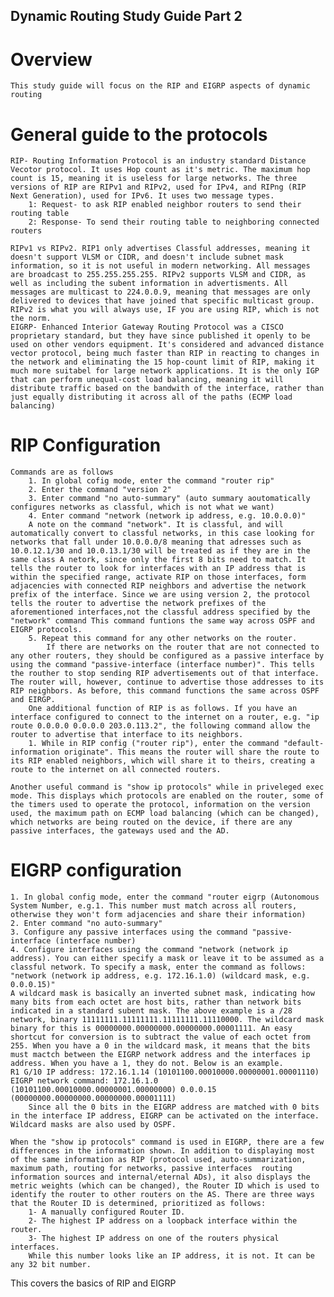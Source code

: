 ## Dynamic Routing Study Guide Part 2

# Overview
    This study guide will focus on the RIP and EIGRP aspects of dynamic routing
    
# General guide to the protocols
    RIP- Routing Information Protocol is an industry standard Distance Vecotor protocol. It uses Hop count as it's metric. The maximum hop count is 15, meaning it is useless for large networks. The three versions of RIP are RIPv1 and RIPv2, used for IPv4, and RIPng (RIP Next Generation), used for IPv6. It uses two message types. 
        1: Request- to ask RIP enabled neighbor routers to send their routing table
        2: Response- To send their routing table to neighboring connected routers

    RIPv1 vs RIPv2. RIP1 only advertises Classful addresses, meaning it doesn't support VLSM or CIDR, and doesn't include subnet mask information, so it is not useful in modern networking. All messages are broadcast to 255.255.255.255. RIPv2 supports VLSM and CIDR, as well as including the subent information in advertisments. All messages are multicast to 224.0.0.9, meaning that messages are only delivered to devices that have joined that specific multicast group. RIPv2 is what you will always use, IF you are using RIP, which is not the norm.
    EIGRP- Enhanced Interior Gateway Routing Protocol was a CISCO proprietary standard, but they have since published it openly to be used on other vendors equipment. It's considered and advanced distance vector protocol, being much faster than RIP in reacting to changes in the network and eliminating the 15 hop-count limit of RIP, making it much more suitabel for large network applications. It is the only IGP that can perform unequal-cost load balancing, meaning it will distribute traffic based on the bandwith of the interface, rather than just equally distributing it across all of the paths (ECMP load balancing) 

# RIP Configuration
    Commands are as follows
        1. In global cofig mode, enter the command "router rip"
        2. Enter the command "version 2"
        3. Enter command "no auto-summary" (auto summary aoutomatically configures networks as classful, which is not what we want)
        4. Enter command "network (network ip address, e.g. 10.0.0.0)" 
        A note on the command "network". It is classful, and will automatically convert to classful networks, in this case looking for networks that fall under 10.0.0.0/8 meaning that adresses such as 10.0.12.1/30 and 10.0.13.1/30 will be treated as if they are in the same class A netork, since only the first 8 bits need to match. It tells the router to look for interfaces with an IP address that is within the specified range, activate RIP on those interfaces, form adjacencies with connected RIP neighbors and advertise the network prefix of the interface. Since we are using version 2, the protocol tells the router to advertise the network prefixes of the aforementioned interfaces,not the classful address specified by the "network" command This command funtions the same way across OSPF and EIGRP protocols.
        5. Repeat this command for any other networks on the router.
            If there are networks on the router that are not connected to any other routers, they should be configured as a passive interface by using the command "passive-interface (interface number)". This tells the routher to stop sending RIP advertisements out of that interface. The router will, however, continue to advertise those addresses to its RIP neighbors. As before, this command functions the same across OSPF and EIRGP.
        One additional function of RIP is as follows. If you have an interface configured to connect to the internet on a router, e.g. "ip route 0.0.0.0 0.0.0.0 203.0.113.2", the following command allow the router to advertise that interface to its neighbors. 
        1. While in RIP config ("router rip"), enter the command "default-information originate". This means the router will share the route to its RIP enabled neighbors, which will share it to theirs, creating a route to the internet on all connected routers.

    Another useful command is "show ip protocols" while in priveleged exec mode. This displays which protocols are enabled on the router, some of the timers used to operate the protocol, information on the version used, the maximum path on ECMP load balancing (which can be changed), which networks are being routed on the device, if there are any passive interfaces, the gateways used and the AD. 

# EIGRP configuration
    1. In global config mode, enter the command "router eigrp (Autonomous System Number, e.g.1. This number must match across all routers, otherwise they won't form adjacencies and share their information)
    2. Enter command "no auto-summary"
    3. Configure any passive interfaces using the command "passive-interface (interface number)
    4. Configure interfaces using the command "network (network ip address). You can either specify a mask or leave it to be assumed as a classful network. To specify a mask, enter the command as follows: "network (network ip address, e.g. 172.16.1.0) (wildcard mask, e.g. 0.0.0.15)"
    A wildcard mask is basically an inverted subnet mask, indicating how many bits from each octet are host bits, rather than network bits indicated in a standard subent mask. The above example is a /28 network, binary 11111111.11111111.11111111.11110000. The wildcard mask binary for this is 00000000.00000000.00000000.00001111. An easy shortcut for conversion is to subtract the value of each octet from 255. When you have a 0 in the wildcard mask, it means that the bits must mactch between the EIGRP network address and the interfaces ip address. When you have a 1, they do not. Below is an example.
    R1 G/10 IP address: 172.16.1.14 (10101100.00010000.00000001.00001110)
    EIGRP network command: 172.16.1.0 (10101100.00010000.00000001.00000000) 0.0.0.15 (00000000.00000000.00000000.00001111)
        Since all the 0 bits in the EIGRP address are matched with 0 bits in the interface IP address, EIGRP can be activated on the interface.
    Wildcard masks are also used by OSPF.

    When the "show ip protocols" command is used in EIGRP, there are a few differences in the information shown. In addition to displaying most of the same information as RIP (protocol used, auto-summarization, maximum path, routing for networks, passive interfaces  routing information sources and internal/eternal ADs), it also displays the metric weights (which can be changed), the Router ID which is used to identify the router to other routers on the AS. There are three ways that the Router ID is determined, prioritized as follows: 
        1- A manually configured Router ID. 
        2- The highest IP address on a loopback interface within the router. 
        3- The highest IP address on one of the routers physical interfaces. 
        While this number looks like an IP address, it is not. It can be any 32 bit number.
    
This covers the basics of RIP and EIGRP